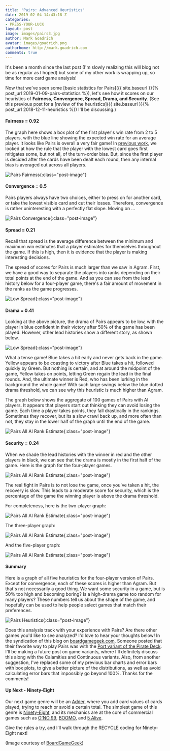 ```yaml
---
title: 'Pairs: Advanced Heuristics'
date: 2019-02-04 14:43:18 Z
categories:
- PRESS-YOUR-LUCK
layout: post
image: images/pairs3.jpg
author: Mark Goadrich
avatar: images/goadrich.png
authorhome: http://mark.goadrich.com
comments: true
---
```


It's been a month since the last post (I'm slowly realizing this will blog not be as regular as I hoped) but
some of my other work is wrapping up, so time for more card game analysis!

Now that we've seen some [basic statistics for Pairs]({{ site.baseurl }}{% post_url 2019-01-09-pairs-statistics %}),
let's see how it scores on our heuristics of **Fairness, Convergence, Spread, Drama, and Security**. 
(See this previous post for a [review of the heuristics]({{ site.baseurl }}{% post_url 2018-12-11-heuristics %}) I'll be 
discussing.)

#### Fairness = 0.92

The graph here shows a box plot of the first player's win rate from 2 to 5 players, with the blue
line showing the expected win rate for an average player.
It looks like Pairs is overall a very fair game! In [previous work](http://mark.goadrich.com/articles/issue-2-1-09-recycled.pdf), 
we looked at how the rule that the player with the lowest card goes first mitigates some, but not
all, of the turn-order bias. But, since the first player is decided after the cards have been
dealt each round, then any internal bias is averaged out across all players. 

![Pairs Fairness]({{site.url}}{{site.baseurl}}/images/pairs/fairness.png){:class="post-image"}

#### Convergence = 0.5

Pairs players always have two choices, either to press on for another card, or take the lowest
visible card and cut their losses. Therefore, convergence is rather uninteresting with a 
perfectly flat slope. Moving on ...

![Pairs Convergence]({{site.url}}{{site.baseurl}}/images/pairs/convergence.png){:class="post-image"}

#### Spread = 0.21

Recall that 
spread is the average difference between the minimum and maximum win estimates 
that a player estimates for themselves throughout the game. If this is high, then 
it is evidence that the player is making interesting decisions. 

The spread of scores for Pairs is much larger than we saw in Agram. First, we have a
good way to separate the players into ranks depending on their total points at 
the end of the game. And as you can see from the lead history below for a four-player game, there's a 
fair amount of movement in the ranks as the game progresses.

![Low Spread]({{site.url}}{{site.baseurl}}/images/pairs/allaionegame2.png){:class="post-image"}

#### Drama = 0.41

Looking at the above picture, the drama of Pairs appears to be low, with the player
in blue confident in their victory after 50% of the game has been played. However, 
other lead histories show a different story, as shown below.

![Low Spread]({{site.url}}{{site.baseurl}}/images/pairs/allaionegame.png){:class="post-image"}

What a tense game! Blue takes a hit early and never gets back in the game. Yellow appears to
be coasting to victory after Blue takes a hit, followed quickly by Green. But nothing is
certain, and at around the midpoint of the game, Yellow takes on points, letting Green
regain the lead in the final rounds. And, the ultimate winner is Red, who has been 
lurking in the background the whole game! With such large swings below the blue dotted
drama threshold, we can see why this heuristic is much higher than Agram.

The graph below shows the aggregate of 100 games of Pairs with AI players. 
It appears that players start out thinking they can avoid losing the game. Each time a 
player takes points, they fall drastically in the rankings. Sometimes they recover, but
its a slow crawl back up, and more often than not, they stay in the lower half of the graph until the end of the game.

![Pairs All AI Rank Estimate]({{site.url}}{{site.baseurl}}/images/pairs/allairankestimate.png){:class="post-image"}

#### Security = 0.24

When we shade the lead histories with the winner in red and the other players in black, we can 
see that the drama is mostly in the first half of the game. Here is the graph for the
four-player games.

![Pairs All AI Rank Estimate]({{site.url}}{{site.baseurl}}/images/pairs/allairankestimatewinner4.png){:class="post-image"}

The real fight in Pairs is to 
not lose the game, once you've taken a hit, the recovery is slow. This leads to a 
moderate score for security, which is the percentage of the game the winning player
is above the drama threshold. 

For completeness, here is the two-player graph:

![Pairs All AI Rank Estimate]({{site.url}}{{site.baseurl}}/images/pairs/allairankestimatewinner2.png){:class="post-image"}

The three-player graph:

![Pairs All AI Rank Estimate]({{site.url}}{{site.baseurl}}/images/pairs/allairankestimatewinner3.png){:class="post-image"}

And the five-player graph:

![Pairs All AI Rank Estimate]({{site.url}}{{site.baseurl}}/images/pairs/allairankestimatewinner5.png){:class="post-image"}

#### Summary

Here is a graph of all five heuristics for 
the four-player version of Pairs. Except for convergence, each of these scores
is higher than Agram. But that's not necessarily a good thing. We want some 
security in a game, but is 50% too high and becoming boring? Is a high-drama game
too random for many players? These numbers tell us about the shape of the game, and hopefully
can be used to help people select games that match their preferences.

![Pairs Heuristics]({{site.url}}{{site.baseurl}}/images/pairs/heuristics.png){:class="post-image"}

Does this analysis track with your experience with Pairs? Are there other games you'd 
like to see analyzed? I'd love to hear your thoughts below!
In the syndication of this blog on [boardgamegeek.com](https://boardgamegeek.com/blog/8730/shape-card-games),
Someone posted that their favorite way to play Pairs was with the [Port variant of the Pirate Deck](http://hippocketgames.com/piratepairs).
I'll be making a future post on game variants, where I'll definitely discuss this along with the
Calamities and Continuous variants. Also, from another suggestion, I've replaced some of my previous bar charts
and error bars with box plots, to give a better picture of the distributions, as well as 
avoid calculating error bars that impossibly go beyond 100%. Thanks for the comments!

#### Up Next - Ninety-Eight

Our next game genre will be an [Adder](https://www.pagat.com/adders/), where you add card values
of cards played, trying to reach or avoid a certain total. The simplest game of this 
genre is [Ninety-Eight](https://www.pagat.com/adders/98.html), and its mechanics are at the
core of commercial games such as
[O'NO 99](https://boardgamegeek.com/boardgame/7803/ono-99),
[BOOMO](https://boardgamegeek.com/boardgame/1333/boom-o), and
[5 Alive](https://boardgamegeek.com/boardgame/1961/5-alive). 

Give the rules a try, and
I'll walk through the RECYCLE coding for Ninety-Eight next! 

(Image courtesy of [BoardGameGeek](https://boardgamegeek.com/image/3677019/pairs))